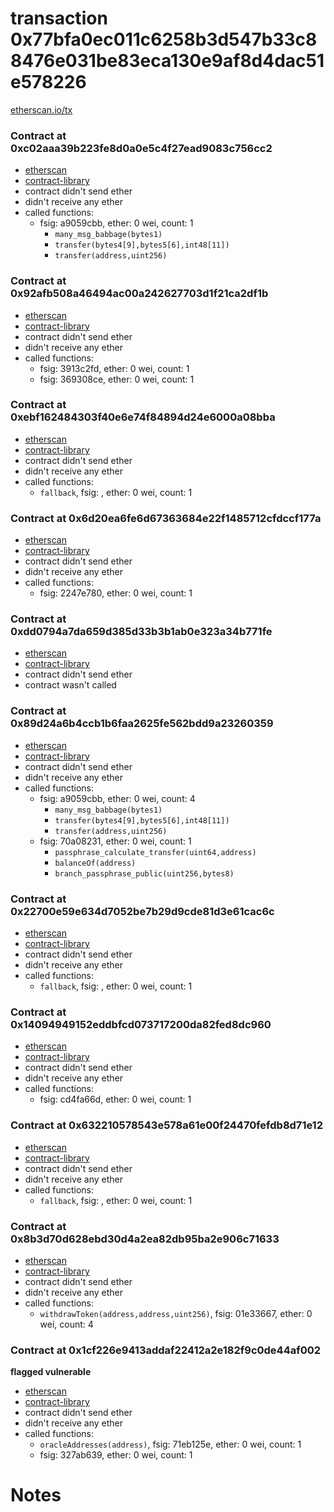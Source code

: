 # transaction 0x77bfa0ec011c6258b3d547b33c88476e031be83eca130e9af8d4dac51e578226

[etherscan.io/tx](https://etherscan.io/tx/0x77bfa0ec011c6258b3d547b33c88476e031be83eca130e9af8d4dac51e578226)


### Contract at 0xc02aaa39b223fe8d0a0e5c4f27ead9083c756cc2

* [etherscan](https://etherscan.io/address/0xc02aaa39b223fe8d0a0e5c4f27ead9083c756cc2)
* [contract-library](https://contract-library.com/contracts/Ethereum/c02aaa39b223fe8d0a0e5c4f27ead9083c756cc2)
* contract didn't send ether
* didn't receive any ether
* called functions:
    * fsig: a9059cbb, ether: 0 wei, count: 1
        * `many_msg_babbage(bytes1)`
        * `transfer(bytes4[9],bytes5[6],int48[11])`
        * `transfer(address,uint256)`


### Contract at 0x92afb508a46494ac00a242627703d1f21ca2df1b

* [etherscan](https://etherscan.io/address/0x92afb508a46494ac00a242627703d1f21ca2df1b)
* [contract-library](https://contract-library.com/contracts/Ethereum/92afb508a46494ac00a242627703d1f21ca2df1b)
* contract didn't send ether
* didn't receive any ether
* called functions:
    * fsig: 3913c2fd, ether: 0 wei, count: 1
    * fsig: 369308ce, ether: 0 wei, count: 1


### Contract at 0xebf162484303f40e6e74f84894d24e6000a08bba

* [etherscan](https://etherscan.io/address/0xebf162484303f40e6e74f84894d24e6000a08bba)
* [contract-library](https://contract-library.com/contracts/Ethereum/ebf162484303f40e6e74f84894d24e6000a08bba)
* contract didn't send ether
* didn't receive any ether
* called functions:
    * `fallback`, fsig: , ether: 0 wei, count: 1


### Contract at 0x6d20ea6fe6d67363684e22f1485712cfdccf177a

* [etherscan](https://etherscan.io/address/0x6d20ea6fe6d67363684e22f1485712cfdccf177a)
* [contract-library](https://contract-library.com/contracts/Ethereum/6d20ea6fe6d67363684e22f1485712cfdccf177a)
* contract didn't send ether
* didn't receive any ether
* called functions:
    * fsig: 2247e780, ether: 0 wei, count: 1


### Contract at 0xdd0794a7da659d385d33b3b1ab0e323a34b771fe

* [etherscan](https://etherscan.io/address/0xdd0794a7da659d385d33b3b1ab0e323a34b771fe)
* [contract-library](https://contract-library.com/contracts/Ethereum/dd0794a7da659d385d33b3b1ab0e323a34b771fe)
* contract didn't send ether
* contract wasn't called


### Contract at 0x89d24a6b4ccb1b6faa2625fe562bdd9a23260359

* [etherscan](https://etherscan.io/address/0x89d24a6b4ccb1b6faa2625fe562bdd9a23260359)
* [contract-library](https://contract-library.com/contracts/Ethereum/89d24a6b4ccb1b6faa2625fe562bdd9a23260359)
* contract didn't send ether
* didn't receive any ether
* called functions:
    * fsig: a9059cbb, ether: 0 wei, count: 4
        * `many_msg_babbage(bytes1)`
        * `transfer(bytes4[9],bytes5[6],int48[11])`
        * `transfer(address,uint256)`
    * fsig: 70a08231, ether: 0 wei, count: 1
        * `passphrase_calculate_transfer(uint64,address)`
        * `balanceOf(address)`
        * `branch_passphrase_public(uint256,bytes8)`


### Contract at 0x22700e59e634d7052be7b29d9cde81d3e61cac6c

* [etherscan](https://etherscan.io/address/0x22700e59e634d7052be7b29d9cde81d3e61cac6c)
* [contract-library](https://contract-library.com/contracts/Ethereum/22700e59e634d7052be7b29d9cde81d3e61cac6c)
* contract didn't send ether
* didn't receive any ether
* called functions:
    * `fallback`, fsig: , ether: 0 wei, count: 1


### Contract at 0x14094949152eddbfcd073717200da82fed8dc960

* [etherscan](https://etherscan.io/address/0x14094949152eddbfcd073717200da82fed8dc960)
* [contract-library](https://contract-library.com/contracts/Ethereum/14094949152eddbfcd073717200da82fed8dc960)
* contract didn't send ether
* didn't receive any ether
* called functions:
    * fsig: cd4fa66d, ether: 0 wei, count: 1


### Contract at 0x632210578543e578a61e00f24470fefdb8d71e12

* [etherscan](https://etherscan.io/address/0x632210578543e578a61e00f24470fefdb8d71e12)
* [contract-library](https://contract-library.com/contracts/Ethereum/632210578543e578a61e00f24470fefdb8d71e12)
* contract didn't send ether
* didn't receive any ether
* called functions:
    * `fallback`, fsig: , ether: 0 wei, count: 1


### Contract at 0x8b3d70d628ebd30d4a2ea82db95ba2e906c71633

* [etherscan](https://etherscan.io/address/0x8b3d70d628ebd30d4a2ea82db95ba2e906c71633)
* [contract-library](https://contract-library.com/contracts/Ethereum/8b3d70d628ebd30d4a2ea82db95ba2e906c71633)
* contract didn't send ether
* didn't receive any ether
* called functions:
    * `withdrawToken(address,address,uint256)`, fsig: 01e33667, ether: 0 wei, count: 4


### Contract at 0x1cf226e9413addaf22412a2e182f9c0de44af002

**flagged vulnerable**

* [etherscan](https://etherscan.io/address/0x1cf226e9413addaf22412a2e182f9c0de44af002)
* [contract-library](https://contract-library.com/contracts/Ethereum/1cf226e9413addaf22412a2e182f9c0de44af002)
* contract didn't send ether
* didn't receive any ether
* called functions:
    * `oracleAddresses(address)`, fsig: 71eb125e, ether: 0 wei, count: 1
    * fsig: 327ab639, ether: 0 wei, count: 1

# Notes

